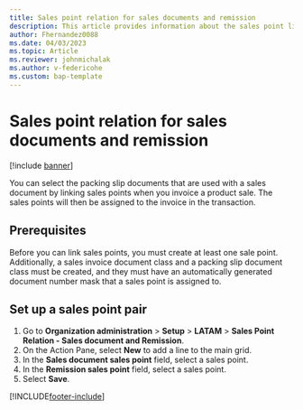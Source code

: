 ```yaml
---
title: Sales point relation for sales documents and remission
description: This article provides information about the sales point link configuration for Latin America.
author: Fhernandez0088
ms.date: 04/03/2023
ms.topic: Article
ms.reviewer: johnmichalak
ms.author: v-federicohe 
ms.custom: bap-template
---
```


# Sales point relation for sales documents and remission

[!include [banner](../../includes/banner.md)]

You can select the packing slip documents that are used with a sales document by linking sales points when you invoice a product sale. The sales points will then be assigned to the invoice in the transaction.

## Prerequisites

Before you can link sales points, you must create at least one sale point. Additionally, a sales invoice document class and a packing slip document class must be created, and they must have an automatically generated document number mask that a sales point is assigned to.

## Set up a sales point pair

1. Go to **Organization administration** \> **Setup** \> **LATAM** \> **Sales Point Relation - Sales document and Remission**.
2. On the Action Pane, select **New** to add a line to the main grid.
3. In the **Sales document sales point** field, select a sales point.
4. In the **Remission sales point** field, select a sales point.
5. Select **Save**.

[!INCLUDE[footer-include](../../../includes/footer-banner.md)]
